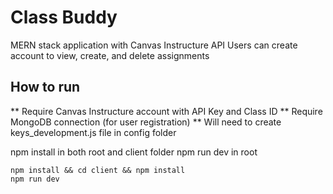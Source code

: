 # Class Buddy
MERN stack application with Canvas Instructure API
Users can create account to view, create, and delete assignments
## How to run
** Require Canvas Instructure account with API Key and Class ID
** Require MongoDB connection (for user registration)
** Will need to create keys_development.js file in config folder

npm install in both root and client folder
npm run dev in root
```node
npm install && cd client && npm install
npm run dev
```
